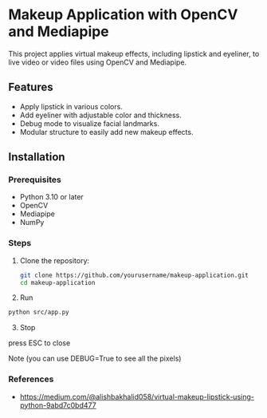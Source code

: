 # Makeup Application with OpenCV and Mediapipe

This project applies virtual makeup effects, including lipstick and eyeliner, to live video or video files using OpenCV and Mediapipe.

## Features

- Apply lipstick in various colors.
- Add eyeliner with adjustable color and thickness.
- Debug mode to visualize facial landmarks.
- Modular structure to easily add new makeup effects.

## Installation

### Prerequisites

- Python 3.10 or later
- OpenCV
- Mediapipe
- NumPy

### Steps

1. Clone the repository:

   ```bash
   git clone https://github.com/yourusername/makeup-application.git
   cd makeup-application
   ```

2. Run

```bash
python src/app.py
```

3. Stop

press ESC to close

Note
(you can use DEBUG=True to see all the pixels)

### References
* https://medium.com/@alishbakhalid058/virtual-makeup-lipstick-using-python-9abd7c0bd477